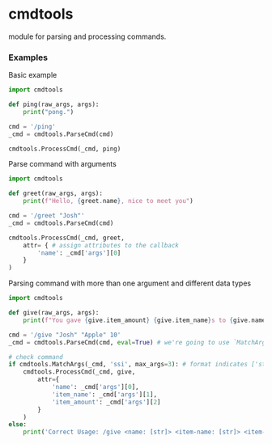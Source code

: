 # cmdtools
module for parsing and processing commands.

### Examples
Basic example
```py
import cmdtools

def ping(raw_args, args):
    print("pong.")

cmd = '/ping'
_cmd = cmdtools.ParseCmd(cmd)

cmdtools.ProcessCmd(_cmd, ping)
```
  
Parse command with arguments
```py
import cmdtools

def greet(raw_args, args):
    print(f"Hello, {greet.name}, nice to meet you")

cmd = '/greet "Josh"'
_cmd = cmdtools.ParseCmd(cmd)

cmdtools.ProcessCmd(_cmd, greet,
    attr= { # assign attributes to the callback
        'name': _cmd['args'][0]
    }
)
```
  
Parsing command with more than one argument and different data types
```py
import cmdtools

def give(raw_args, args):
    print(f"You gave {give.item_amount} {give.item_name}s to {give.name}")

cmd = '/give "Josh" "Apple" 10'
_cmd = cmdtools.ParseCmd(cmd, eval=True) # we're going to use `MatchArgs` function which only supported for `eval` parsed command arguments

# check command
if cmdtools.MatchArgs(_cmd, 'ssi', max_args=3): # format indicates ['str','str','int'], only match 3 arguments
    cmdtools.ProcessCmd(_cmd, give,
        attr={
            'name': _cmd['args'][0],
            'item_name': _cmd['args'][1],
            'item_amount': _cmd['args'][2]
        }
    )
else:
    print('Correct Usage: /give <name: [str]> <item-name: [str]> <item-amount: [int]>')
```